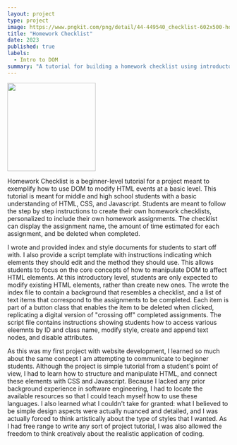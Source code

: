 ```yaml
---
layout: project
type: project
image: https://www.pngkit.com/png/detail/44-449540_checklist-602x500-homework-png-clipart.png
title: "Homework Checklist"
date: 2023
published: true
labels:
  - Intro to DOM 
summary: "A tutorial for building a homework checklist using introductory DOM concepts to edit HTML."
---
```


<div class="text-center p-4">
  <img width="200px" src="https://www.pngkit.com/png/detail/44-449540_checklist-602x500-homework-png-clipart.png" class="img-thumbnail" >
</div>


Homework Checklist is a beginner-level tutorial for a project meant to exemplify how to use DOM to modify HTML events at a basic level. This tutorial is meant for middle and high school students with a basic understanding of HTML, CSS, and Javascript. Students are meant to follow the step by step instructions to create their own homework checklists, personalized to include their own homework assignments. The checklist can display the assignment name, the amount of time estimated for each assignment, and be deleted when completed. 
 
I wrote and provided index and style documents for students to start off with. I also provide a script template with instructions indicating which elements they should edit and the method they should use. This allows students to focus on the core concepts of how to manipulate DOM to affect HTML elements. At this introductory level, students are only expected to modify existing HTML elements, rather than create new ones. The wrote the index file to contain a background that resembles a checklist, and a list of text items that correspond to the assignments to be completed. Each item is part of a button class that enables the item to be deleted when clicked, replicating a digital version of "crossing off" completed assignments. The script file contains instructions showing students how to access various eleemnts by ID and class name, modify style, create and append text nodes, and disable attributes.

As this was my first project with website development, I learned so much about the same concept I am attempting to communicate to beginner students. Although the project is simple tutorial from a student's point of view, I had to learn how to structure and manipulate HTML, and connect these elements with CSS and Javascript. Because I lacked any prior background experience in software engineering, I had to locate the available resources so that I could teach myself how to use these languages. I also learned what I couldn't take for granted: what I believed to be simple design aspects were actually nuanced and detailed, and I was actually forced to think artistically about the type of styles that I wanted. As I had free range to write any sort of project tutorial, I was also allowed the freedom to think creatively about the realistic application of coding.
